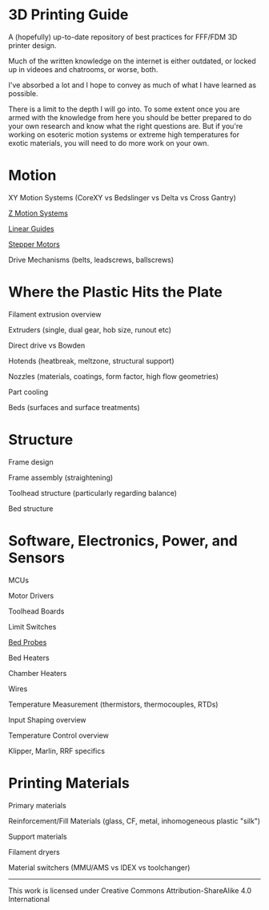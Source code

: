 # 3D Printing Guide

A (hopefully) up-to-date repository of best practices for FFF/FDM 3D printer design.

Much of the written knowledge on the internet is either outdated, or locked up in videoes and chatrooms, or worse, both.

I've absorbed a lot and I hope to convey as much of what I have learned as possible.

There is a limit to the depth I will go into.
To some extent once you are armed with the knowledge from here you should be better prepared to do your own research and know what the right questions are. But if you're working on esoteric motion systems or extreme high temperatures for exotic materials, you will need to do more work on your own.

# Motion

XY Motion Systems (CoreXY vs Bedslinger vs Delta vs Cross Gantry)

[Z Motion Systems](/Motion/ZMotionSystems.md)

[Linear Guides](/Motion/LinearGuides.md)

[Stepper Motors](/Motion/StepperMotors.md)

Drive Mechanisms (belts, leadscrews, ballscrews)

# Where the Plastic Hits the Plate

Filament extrusion overview

Extruders (single, dual gear, hob size, runout etc)

Direct drive vs Bowden

Hotends (heatbreak, meltzone, structural support)

Nozzles (materials, coatings, form factor, high flow geometries)

Part cooling

Beds (surfaces and surface treatments)

# Structure

Frame design

Frame assembly (straightening)

Toolhead structure (particularly regarding balance)

Bed structure

# Software, Electronics, Power, and Sensors

MCUs

Motor Drivers

Toolhead Boards

Limit Switches

[Bed Probes](/Electronics/BedProbes.md)

Bed Heaters

Chamber Heaters

Wires

Temperature Measurement (thermistors, thermocouples, RTDs)

Input Shaping overview

Temperature Control overview

Klipper, Marlin, RRF specifics

# Printing Materials

Primary materials

Reinforcement/Fill Materials (glass, CF, metal, inhomogeneous plastic "silk")

Support materials

Filament dryers

Material switchers (MMU/AMS vs IDEX vs toolchanger)

---

This work is licensed under Creative Commons Attribution-ShareAlike 4.0 International
